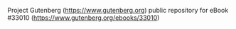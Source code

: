 Project Gutenberg (https://www.gutenberg.org) public repository for eBook #33010 (https://www.gutenberg.org/ebooks/33010)
